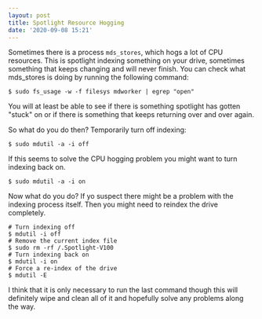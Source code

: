```yaml
---
layout: post
title: Spotlight Resource Hogging
date: '2020-09-08 15:21'
---
```


Sometimes there is a process `mds_stores`, which hogs a lot of CPU resources. This is spotlight indexing something on your drive, sometimes something that keeps changing and will never finish. You can check what mds_stores is doing by running the following command:
```
$ sudo fs_usage -w -f filesys mdworker | egrep "open"
```
You will at least be able to see if there is something spotlight has gotten "stuck" on or if there is something that keeps returning over and over again.

So what do you do then? Temporarily turn off indexing:
```
$ sudo mdutil -a -i off
```
If this seems to solve the CPU hogging problem you might want to turn indexing back on.
```
$ sudo mdutil -a -i on
```
Now what do you do? If yo suspect there might be a problem with the indexing process itself. Then you might need to reindex the drive completely.
```
# Turn indexing off
$ mdutil -i off
# Remove the current index file
$ sudo rm -rf /.Spotlight-V100
# Turn indexing back on
$ mdutil -i on
# Force a re-index of the drive
$ mdutil -E
```
I think that it is only necessary to run the last command though this will definitely wipe and clean all of it and hopefully solve any problems along the way.

